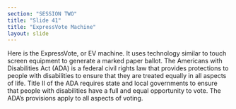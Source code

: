 ```yaml
---
section: "SESSION TWO"
title: "Slide 41"
title: "ExpressVote Machine"
layout: slide
---
```


Here is the ExpressVote, or EV machine.  It uses technology similar to touch screen equipment to generate a marked paper ballot.
The Americans with Disabilities Act (ADA) is a federal civil rights law that provides protections to people with disabilities to ensure that they are treated equally in all aspects of life. Title II of the ADA requires state and local governments to ensure that people with disabilities have a full and equal opportunity to vote. The ADA’s provisions apply to all aspects of voting.



